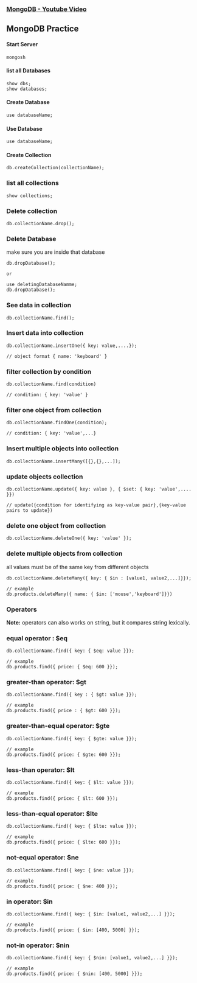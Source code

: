 ### [MongoDB - Youtube Video](https://youtu.be/22oqSaTsn08?si=XOY7LMECHU63Udjf)

## MongoDB Practice

#### Start Server

```
mongosh
```

#### list all Databases

```
show dbs;
show databases;
```

#### Create Database

```
use databaseName;
```

#### Use Database

```
use databaseName;
```

#### Create Collection

```
db.createCollection(collectionName);
```

### list all collections

```
show collections;
```

### Delete collection

```
db.collectionName.drop();
```

### Delete Database

make sure you are inside that database

```
db.dropDatabase();

or

use deletingDatabaseNamme;
db.dropDatabase();
```

### See data in collection

```
db.collectionName.find();
```

### Insert data into collection

```
db.collectionName.insertOne({ key: value,....});

// object format { name: 'keyboard' }
```

### filter collection by condition

```
db.collectionName.find(condition)

// condition: { key: 'value' }
```

### filter one object from collection

```
db.collectionName.findOne(condition);

// condition: { key: 'value',...}
```

### Insert multiple objects into collection

```
db.collectionName.insertMany([{},{},...]);
```

### update objects collection

```
db.collectionName.update({ key: value }, { $set: { key: 'value',.... }})

// update({condition for identifying as key-value pair},{key-value pairs to update})
```

### delete one object from collection

```
db.collectionName.deleteOne({ key: 'value' });
```

### delete multiple objects from collection

all values must be of the same key from different objects

```
db.collectionName.deleteMany({ key: { $in : [value1, value2,...]}});

// example
db.products.deleteMany({ name: { $in: ['mouse','keyboard']}})
```

### **Operators**

**Note:** operators can also works on string, but it compares string lexically.

### equal operator : $eq

```
db.collectionName.find({ key: { $eq: value }});

// example
db.products.find({ price: { $eq: 600 }});
```

### greater-than operator: $gt

```
db.collectionName.find({ key : { $gt: value }});

// example
db.products.find({ price : { $gt: 600 }});
```

### greater-than-equal operator: $gte

```
db.collectionName.find({ key: { $gte: value }});

// example
db.products.find({ price: { $gte: 600 }});
```

### less-than operator: $lt

```
db.collectionName.find({ key: { $lt: value }});

// example
db.products.find({ price: { $lt: 600 }});
```

### less-than-equal operator: $lte

```
db.collectionName.find({ key: { $lte: value }});

// example
db.products.find({ price: { $lte: 600 }});
```

### not-equal operator: $ne

```
db.collectionName.find({ key: { $ne: value }});

// example
db.products.find({ price: { $ne: 400 }});
```

### in operator: $in

```
db.collectionName.find({ key: { $in: [value1, value2,...] }});

// example
db.products.find({ price: { $in: [400, 5000] }});
```

### not-in operator: $nin

```
db.collectionName.find({ key: { $nin: [value1, value2,...] }});

// example
db.products.find({ price: { $nin: [400, 5000] }});
```
